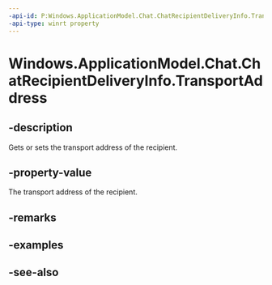 ----api-id: P:Windows.ApplicationModel.Chat.ChatRecipientDeliveryInfo.TransportAddress
-api-type: winrt property
---<!-- Property syntaxpublic string TransportAddress { get;  set; }--># Windows.ApplicationModel.Chat.ChatRecipientDeliveryInfo.TransportAddress## -descriptionGets or sets the transport address of the recipient.## -property-valueThe transport address of the recipient.## -remarks## -examples## -see-also
